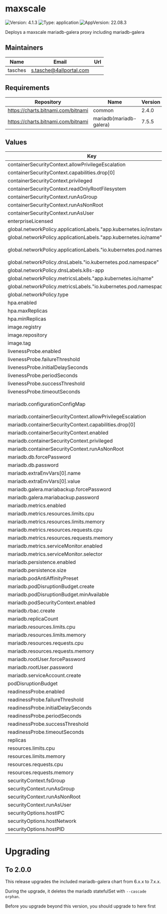 # maxscale

![Version: 4.1.3](https://img.shields.io/badge/Version-4.1.3-informational?style=flat-square) ![Type: application](https://img.shields.io/badge/Type-application-informational?style=flat-square) ![AppVersion: 22.08.3](https://img.shields.io/badge/AppVersion-22.08.3-informational?style=flat-square)

Deploys a maxscale mariadb-galera proxy including mariadb-galera

## Maintainers

| Name | Email | Url |
| ---- | ------ | --- |
| tasches | <s.tasche@4allportal.com> |  |

## Requirements

| Repository | Name | Version |
|------------|------|---------|
| https://charts.bitnami.com/bitnami | common | 2.4.0 |
| https://charts.bitnami.com/bitnami | mariadb(mariadb-galera) | 7.5.5 |

## Values

| Key | Type | Default | Description |
|-----|------|---------|-------------|
| containerSecurityContext.allowPrivilegeEscalation | bool | `false` |  |
| containerSecurityContext.capabilities.drop[0] | string | `"ALL"` |  |
| containerSecurityContext.privileged | bool | `false` |  |
| containerSecurityContext.readOnlyRootFilesystem | bool | `true` |  |
| containerSecurityContext.runAsGroup | int | `996` |  |
| containerSecurityContext.runAsNonRoot | bool | `true` |  |
| containerSecurityContext.runAsUser | int | `998` |  |
| enterpriseLicensed | bool | `false` |  |
| global.networkPolicy.applicationLabels."app.kubernetes.io/instance" | string | `"{{ .Release.Name }}"` |  |
| global.networkPolicy.applicationLabels."app.kubernetes.io/name" | string | `nil` |  |
| global.networkPolicy.applicationLabels."io.kubernetes.pod.namespace" | string | `"{{ .Release.Namespace }}"` |  |
| global.networkPolicy.dnsLabels."io.kubernetes.pod.namespace" | string | `"kube-system"` |  |
| global.networkPolicy.dnsLabels.k8s-app | string | `"kube-dns"` |  |
| global.networkPolicy.metricsLabels."app.kubernetes.io/name" | string | `"prometheus"` |  |
| global.networkPolicy.metricsLabels."io.kubernetes.pod.namespace" | string | `"monitoring"` |  |
| global.networkPolicy.type | string | `"auto"` |  |
| hpa.enabled | bool | `false` |  |
| hpa.maxReplicas | int | `4` |  |
| hpa.minReplicas | int | `2` |  |
| image.registry | string | `"docker.io"` |  |
| image.repository | string | `"mariadb/maxscale"` |  |
| image.tag | string | `"23.02.1"` |  |
| livenessProbe.enabled | bool | `true` |  |
| livenessProbe.failureThreshold | int | `3` |  |
| livenessProbe.initialDelaySeconds | int | `2` |  |
| livenessProbe.periodSeconds | int | `10` |  |
| livenessProbe.successThreshold | int | `1` |  |
| livenessProbe.timeoutSeconds | int | `5` |  |
| mariadb.configurationConfigMap | string | `"{{ .Release.Name }}-mariadb-configuration"` |  |
| mariadb.containerSecurityContext.allowPrivilegeEscalation | bool | `false` |  |
| mariadb.containerSecurityContext.capabilities.drop[0] | string | `"ALL"` |  |
| mariadb.containerSecurityContext.enabled | bool | `true` |  |
| mariadb.containerSecurityContext.privileged | bool | `false` |  |
| mariadb.containerSecurityContext.runAsNonRoot | bool | `true` |  |
| mariadb.db.forcePassword | bool | `true` |  |
| mariadb.db.password | string | `"CHANGEME"` |  |
| mariadb.extraEnvVars[0].name | string | `"MARIADB_EXTRA_FLAGS"` |  |
| mariadb.extraEnvVars[0].value | string | `"--skip-log-bin"` |  |
| mariadb.galera.mariabackup.forcePassword | bool | `true` |  |
| mariadb.galera.mariabackup.password | string | `"CHANGEME"` |  |
| mariadb.metrics.enabled | bool | `true` |  |
| mariadb.metrics.resources.limits.cpu | string | `"250m"` |  |
| mariadb.metrics.resources.limits.memory | string | `"32Mi"` |  |
| mariadb.metrics.resources.requests.cpu | string | `"10m"` |  |
| mariadb.metrics.resources.requests.memory | string | `"32Mi"` |  |
| mariadb.metrics.serviceMonitor.enabled | bool | `true` |  |
| mariadb.metrics.serviceMonitor.selector | bool | `false` |  |
| mariadb.persistence.enabled | bool | `true` |  |
| mariadb.persistence.size | string | `"8Gi"` |  |
| mariadb.podAntiAffinityPreset | string | `"hard"` |  |
| mariadb.podDisruptionBudget.create | bool | `true` |  |
| mariadb.podDisruptionBudget.minAvailable | int | `2` |  |
| mariadb.podSecurityContext.enabled | bool | `true` |  |
| mariadb.rbac.create | bool | `false` |  |
| mariadb.replicaCount | int | `3` |  |
| mariadb.resources.limits.cpu | int | `1` |  |
| mariadb.resources.limits.memory | string | `"2Gi"` |  |
| mariadb.resources.requests.cpu | string | `"100m"` |  |
| mariadb.resources.requests.memory | string | `"1Gi"` |  |
| mariadb.rootUser.forcePassword | bool | `true` |  |
| mariadb.rootUser.password | string | `"CHANGEME"` |  |
| mariadb.serviceAccount.create | bool | `false` |  |
| podDisruptionBudget | bool | `true` |  |
| readinessProbe.enabled | bool | `true` |  |
| readinessProbe.failureThreshold | int | `3` |  |
| readinessProbe.initialDelaySeconds | int | `0` |  |
| readinessProbe.periodSeconds | int | `1` |  |
| readinessProbe.successThreshold | int | `1` |  |
| readinessProbe.timeoutSeconds | int | `1` |  |
| replicas | int | `2` |  |
| resources.limits.cpu | string | `"500m"` |  |
| resources.limits.memory | string | `"512Mi"` |  |
| resources.requests.cpu | string | `"125m"` |  |
| resources.requests.memory | string | `"128Mi"` |  |
| securityContext.fsGroup | int | `996` |  |
| securityContext.runAsGroup | int | `996` |  |
| securityContext.runAsNonRoot | bool | `true` |  |
| securityContext.runAsUser | int | `998` |  |
| securityOptions.hostIPC | bool | `false` |  |
| securityOptions.hostNetwork | bool | `false` |  |
| securityOptions.hostPID | bool | `false` |  |

# Upgrading

## To 2.0.0

This release upgrades the included mariadb-galera chart from 6.x.x to 7.x.x.

During the upgrade, it deletes the mariadb statefulSet with `--cascade orphan`.

Before you upgrade beyond this version, you should upgrade to here first
